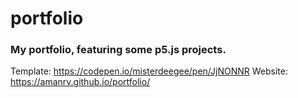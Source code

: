 # portfolio
### My portfolio, featuring some p5.js projects.
Template: https://codepen.io/misterdeegee/pen/JjNONNR
Website: https://amanrv.github.io/portfolio/
